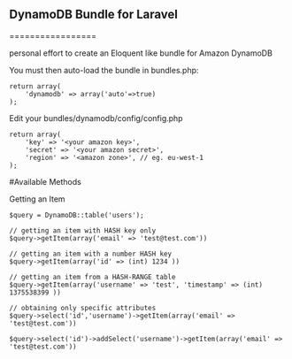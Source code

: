 ## DynamoDB Bundle for Laravel
=================

personal effort to create an Eloquent like bundle for Amazon DynamoDB


You must then auto-load the bundle in bundles.php:

	return array(
		'dynamodb' => array('auto'=>true)
	);
  
Edit your bundles/dynamodb/config/config.php

	return array(
		'key' => '<your amazon key>',
		'secret' => '<your amazon secret>',
		'region' => '<amazon zone>', // eg. eu-west-1
	);
  
#Available Methods

Getting an Item

	$query = DynamoDB::table('users');

	// getting an item with HASH key only
	$query->getItem(array('email' => 'test@test.com'))

	// getting an item with a number HASH key
	$query->getItem(array('id' => (int) 1234 ))

	// getting an item from a HASH-RANGE table
	$query->getItem(array('username' => 'test', 'timestamp' => (int) 1375538399 ))

	// obtaining only specific attributes
	$query->select('id','username')->getItem(array('email' => 'test@test.com'))

	$query->select('id')->addSelect('username')->getItem(array('email' => 'test@test.com'))


